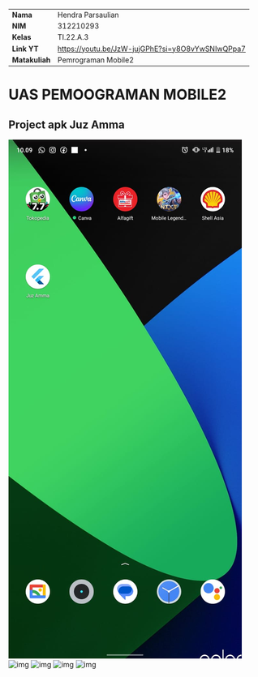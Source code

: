 |  | |
| ----------- | ----------- |
| <b> Nama     | Hendra Parsaulian       |
| <b> NIM     | 312210293       |
| <b> Kelas   | TI.22.A.3        |
| <b> Link YT | https://youtu.be/JzW-jujGPhE?si=y8O8vYwSNIwQPpa7  |
| <b> Matakuliah   | Pemrograman Mobile2       |
# UAS PEMOOGRAMAN MOBILE2
## Project apk Juz Amma
![img](./img/1.jpeg)
![img](../uaspm/img/2.jpeg)
![img](../uaspm/img/3.jpeg)
![img](../uaspm/img/4.jpeg)
![img](../uaspm/img/5.jpeg)